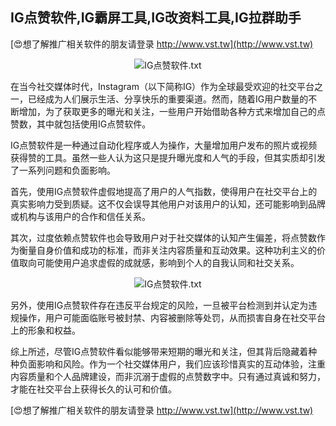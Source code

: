 ## **IG点赞软件,IG霸屏工具,IG改资料工具,IG拉群助手**

[😍想了解推广相关软件的朋友请登录 http://www.vst.tw](http://www.vst.tw)

 <center><img src="https://vst.tw/MP4/tuiguang/png/7.png" alt="IG点赞软件.txt"></center>

在当今社交媒体时代，Instagram（以下简称IG）作为全球最受欢迎的社交平台之一，已经成为人们展示生活、分享快乐的重要渠道。然而，随着IG用户数量的不断增加，为了获取更多的曝光和关注，一些用户开始借助各种方式来增加自己的点赞数，其中就包括使用IG点赞软件。

IG点赞软件是一种通过自动化程序或人为操作，大量增加用户发布的照片或视频获得赞的工具。虽然一些人认为这只是提升曝光度和人气的手段，但其实质却引发了一系列问题和负面影响。

首先，使用IG点赞软件虚假地提高了用户的人气指数，使得用户在社交平台上的真实影响力受到质疑。这不仅会误导其他用户对该用户的认知，还可能影响到品牌或机构与该用户的合作和信任关系。

其次，过度依赖点赞软件也会导致用户对于社交媒体的认知产生偏差，将点赞数作为衡量自身价值和成功的标准，而非关注内容质量和互动效果。这种功利主义的价值取向可能使用户追求虚假的成就感，影响到个人的自我认同和社交关系。

 <center><img src="https://vst.tw/MP4/tuiguang/png/4.png" alt="IG点赞软件.txt"></center>

另外，使用IG点赞软件存在违反平台规定的风险，一旦被平台检测到并认定为违规操作，用户可能面临账号被封禁、内容被删除等处罚，从而损害自身在社交平台上的形象和权益。

综上所述，尽管IG点赞软件看似能够带来短期的曝光和关注，但其背后隐藏着种种负面影响和风险。作为一个社交媒体用户，我们应该珍惜真实的互动体验，注重内容质量和个人品牌建设，而非沉溺于虚假的点赞数字中。只有通过真诚和努力，才能在社交平台上获得长久的认可和价值。

[😍想了解推广相关软件的朋友请登录 http://www.vst.tw](http://www.vst.tw)



